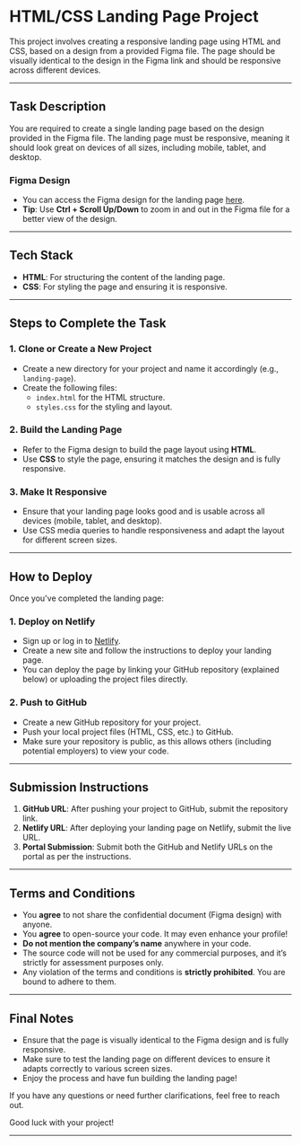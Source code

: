 # HTML/CSS Landing Page Project

This project involves creating a responsive landing page using HTML and CSS, based on a design from a provided Figma file. The page should be visually identical to the design in the Figma link and should be responsive across different devices.

---

## Task Description

You are required to create a single landing page based on the design provided in the Figma file. The landing page must be responsive, meaning it should look great on devices of all sizes, including mobile, tablet, and desktop.

### Figma Design

- You can access the Figma design for the landing page [here](https://www.figma.com/community/file/1405477150071965596).
- **Tip**: Use **Ctrl + Scroll Up/Down** to zoom in and out in the Figma file for a better view of the design.

---

## Tech Stack

- **HTML**: For structuring the content of the landing page.
- **CSS**: For styling the page and ensuring it is responsive.

---

## Steps to Complete the Task

### 1. Clone or Create a New Project
- Create a new directory for your project and name it accordingly (e.g., `landing-page`).
- Create the following files:
  - `index.html` for the HTML structure.
  - `styles.css` for the styling and layout.

### 2. Build the Landing Page
- Refer to the Figma design to build the page layout using **HTML**.
- Use **CSS** to style the page, ensuring it matches the design and is fully responsive.

### 3. Make It Responsive
- Ensure that your landing page looks good and is usable across all devices (mobile, tablet, and desktop).
- Use CSS media queries to handle responsiveness and adapt the layout for different screen sizes.

---

## How to Deploy

Once you've completed the landing page:

### 1. Deploy on Netlify
- Sign up or log in to [Netlify](https://www.netlify.com).
- Create a new site and follow the instructions to deploy your landing page.
- You can deploy the page by linking your GitHub repository (explained below) or uploading the project files directly.

### 2. Push to GitHub
- Create a new GitHub repository for your project.
- Push your local project files (HTML, CSS, etc.) to GitHub.
- Make sure your repository is public, as this allows others (including potential employers) to view your code.
  
---

## Submission Instructions

1. **GitHub URL**: After pushing your project to GitHub, submit the repository link.
2. **Netlify URL**: After deploying your landing page on Netlify, submit the live URL.
3. **Portal Submission**: Submit both the GitHub and Netlify URLs on the portal as per the instructions.

---

## Terms and Conditions

- You **agree** to not share the confidential document (Figma design) with anyone.
- You **agree** to open-source your code. It may even enhance your profile!
- **Do not mention the company’s name** anywhere in your code.
- The source code will not be used for any commercial purposes, and it’s strictly for assessment purposes only.
- Any violation of the terms and conditions is **strictly prohibited**. You are bound to adhere to them.

---

## Final Notes

- Ensure that the page is visually identical to the Figma design and is fully responsive.
- Make sure to test the landing page on different devices to ensure it adapts correctly to various screen sizes.
- Enjoy the process and have fun building the landing page!

If you have any questions or need further clarifications, feel free to reach out.

Good luck with your project!

---